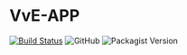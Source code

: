 # VvE-APP

[![Build Status](https://travis-ci.com/KeithMarex/VvE-APP.svg?branch=main)](https://travis-ci.com/KeithMarex/VvE-APP)
![GitHub](https://img.shields.io/github/license/KeithMarex/VvE-APP)
![Packagist Version](https://img.shields.io/packagist/v/KeithMarex/VvE-APP)
